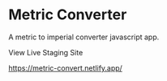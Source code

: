 # Metric Converter
A metric to imperial converter javascript app.

View Live Staging Site

https://metric-convert.netlify.app/
